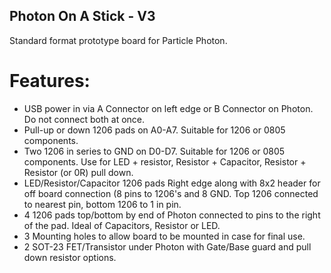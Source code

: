 Photon On A Stick - V3
-----------------------------

Standard format prototype board for Particle Photon.

Features:
=========

* USB power in via A Connector on left edge or B Connector on Photon. Do not connect both at once.
* Pull-up or down 1206 pads on A0-A7. Suitable for 1206 or 0805 components.
* Two 1206 in series to GND on D0-D7. Suitable for 1206 or 0805 components. Use for LED + resistor, Resistor + Capacitor, Resistor + Resistor (or 0R) pull down.
* LED/Resistor/Capacitor 1206 pads Right edge along with 8x2 header for off board connection (8 pins to 1206's and 8 GND. Top 1206 connected to nearest pin, bottom 1206 to 1 in pin.
* 4 1206 pads top/bottom by end of Photon connected to pins to the right of the pad. Ideal of Capacitors, Resistor or LED.
* 3 Mounting holes to allow board to be mounted in case for final use.
* 2 SOT-23 FET/Transistor under Photon with Gate/Base guard and pull down resistor options.
